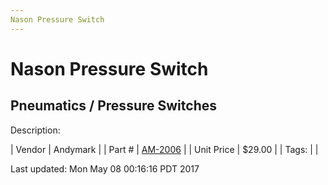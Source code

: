```yaml
---
Nason Pressure Switch
---
```

# Nason Pressure Switch
## Pneumatics / Pressure Switches
Description: 	 

| Vendor | Andymark | 
| Part # | [AM-2006](http://www.andymark.com/) | 
| Unit Price | $29.00 | 
| Tags: |  | 

Last updated: Mon May 08 00:16:16 PDT 2017